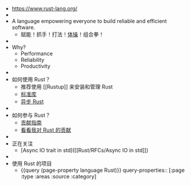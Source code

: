 - https://www.rust-lang.org/
-
- A language empowering everyone to build reliable and efficient software.
	- 赋能！抓手！打法！[体操](https://github.com/skyzh/type-exercise-in-rust)！组合拳！
-
- Why?
	- Performance
	- Reliability
	- Productivity
-
- 如何使用 Rust？
	- 推荐使用 [[Rustup]] 来安装和管理 Rust
	- [标准库]([[Rust/std]])
	- [异步 Rust]([[Rust/Async]])
-
- 如何参与 Rust？
	- [贡献指南]([[Rust/Contribute]])
	- [看看我对 Rust 的贡献](https://github.com/rust-lang/rust/commits?author=Xuanwo)
-
- 正在关注
	- [Async IO trait in std]([[Rust/RFCs/Async IO in std]])
-
- 使用 Rust 的项目
	- {{query (page-property language Rust)}}
	  query-properties:: [:page :type :areas :source :category]